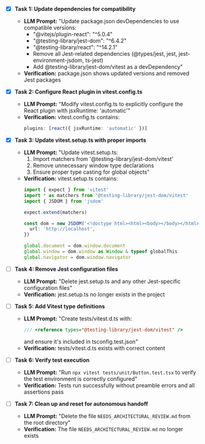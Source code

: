 - [x] **Task 1: Update dependencies for compatibility**
  - **LLM Prompt:** "Update package.json devDependencies to use compatible versions:
    - "@vitejs/plugin-react": "^5.0.4"
    - "@testing-library/jest-dom": "^6.4.2"
    - "@testing-library/react": "^14.2.1"
    - Remove all Jest-related dependencies (@types/jest, jest, jest-environment-jsdom, ts-jest)
    - Add @testing-library/jest-dom/vitest as a devDependency"
  - **Verification:** package.json shows updated versions and removed Jest packages

- [x] **Task 2: Configure React plugin in vitest.config.ts**
  - **LLM Prompt:** "Modify vitest.config.ts to explicitly configure the React plugin with jsxRuntime: 'automatic'"
  - **Verification:** vitest.config.ts contains:
    ```ts
    plugins: [react({ jsxRuntime: 'automatic' })]
    ```

- [x] **Task 3: Update vitest.setup.ts with proper imports**
  - **LLM Prompt:** "Update vitest.setup.ts:
    1. Import matchers from '@testing-library/jest-dom/vitest'
    2. Remove unnecessary window type declarations
    3. Ensure proper type casting for global objects"
  - **Verification:** vitest.setup.ts contains:
    ```ts
    import { expect } from 'vitest'
    import * as matchers from '@testing-library/jest-dom/vitest'
    import { JSDOM } from 'jsdom'
    
    expect.extend(matchers)
    
    const dom = new JSDOM('<!doctype html><html><body></body></html>', {
      url: 'http://localhost',
    })
    
    global.document = dom.window.document
    global.window = dom.window as Window & typeof globalThis
    global.navigator = dom.window.navigator
    ```

- [ ] **Task 4: Remove Jest configuration files**
  - **LLM Prompt:** "Delete jest.setup.ts and any other Jest-specific configuration files"
  - **Verification:** jest.setup.ts no longer exists in the project

- [ ] **Task 5: Add Vitest type definitions**
  - **LLM Prompt:** "Create tests/vitest.d.ts with:
    ```ts
    /// <reference types="@testing-library/jest-dom/vitest" />
    ```
    and ensure it's included in tsconfig.test.json"
  - **Verification:** tests/vitest.d.ts exists with correct content

- [ ] **Task 6: Verify test execution**
  - **LLM Prompt:** "Run `npx vitest tests/unit/Button.test.tsx` to verify the test environment is correctly configured"
  - **Verification:** Tests run successfully without preamble errors and all assertions pass

- [ ] **Task 7: Clean up and reset for autonomous handoff**
  - **LLM Prompt:** "Delete the file `NEEDS_ARCHITECTURAL_REVIEW.md` from the root directory"
  - **Verification:** The file `NEEDS_ARCHITECTURAL_REVIEW.md` no longer exists